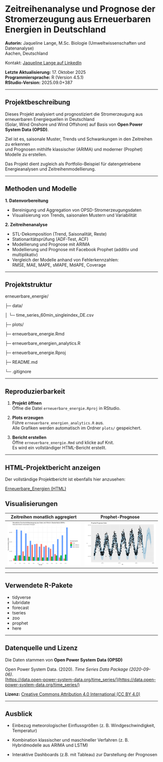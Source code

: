 # Zeitreihenanalyse und Prognose der Stromerzeugung aus Erneuerbaren Energien in Deutschland

**Autorin:** Jaqueline Lange, M.Sc. Biologie (Umweltwissenschaften und Datenanalyse)  
Aachen, Deutschland

Kontakt: [Jaqueline Lange auf LinkedIn](https://www.linkedin.com/in/jaqueline-lange-jl/)

**Letzte Aktualisierung:** 17. Oktober 2025  
**Programmiersprache:** R (Version 4.5.1)  
**RStudio-Version:** 2025.09.0+387  

---

## Projektbeschreibung

Dieses Projekt analysiert und prognostiziert die Stromerzeugung aus erneuerbaren Energiequellen in Deutschland  
(Solar, Wind Onshore und Wind Offshore) auf Basis von **Open Power System Data (OPSD)**.

Ziel ist es, saisonale Muster, Trends und Schwankungen in den Zeitreihen zu erkennen  
und Prognosen mithilfe klassischer (ARIMA) und moderner (Prophet) Modelle zu erstellen.

Das Projekt dient zugleich als Portfolio-Beispiel für datengetriebene Energieanalysen und Zeitreihenmodellierung.

---

## Methoden und Modelle

**1. Datenvorbereitung**

- Bereinigung und Aggregation von OPSD-Stromerzeugungsdaten  
- Visualisierung von Trends, saisonalen Mustern und Variabilität  

**2. Zeitreihenanalyse**

- STL-Dekomposition (Trend, Saisonalität, Reste)  
- Stationaritätsprüfung (ADF-Test, ACF)  
- Modellierung und Prognose mit ARIMA  
- Modellierung und Prognose mit Facebook Prophet (additiv und multiplikativ)  
- Vergleich der Modelle anhand von Fehlerkennzahlen:  
  RMSE, MAE, MAPE, sMAPE, MdAPE, Coverage  

---

## Projektstruktur

erneuerbare_energie/

├─ data/

│ └─ time_series_60min_singleindex_DE.csv

├─ plots/ 

├─ erneuerbare_energie.Rmd 

├─ erneuerbare_energien_analytics.R 

├─ erneuerbare_energie.Rproj 

├─ README.md 

└─ .gitignore


---

## Reproduzierbarkeit

1. **Projekt öffnen**  
   Öffne die Datei `erneuerbare_energie.Rproj` in RStudio.

2. **Plots erzeugen**  
   Führe `erneuerbare_energien_analytics.R` aus.  
   Alle Grafiken werden automatisch im Ordner `plots/` gespeichert.

3. **Bericht erstellen**  
   Öffne `erneuerbare_energie.Rmd` und klicke auf Knit.  
   Es wird ein vollständiger HTML-Bericht erstellt.

---

## HTML-Projektbericht anzeigen

Der vollständige Projektbericht ist ebenfalls hier anzusehen:

[Erneuerbare_Energien (HTML)](https://htmlpreview.github.io/?https://github.com/jlange-hub/erneuerbare_energie/blob/main/erneuerbare_energien.html)



## Visualisierungen

| Zeitreihen monatlich aggregiert| Prophet-Prognose |
|------------|-----------------|
| ![Zeitreihen monatliche Aggregation](plots/monatliche_zeitreihen.png) | ![Prophet](plots/forecast_prophet_solar.png) |

---

## Verwendete R-Pakete

- tidyverse  
- lubridate  
- forecast  
- tseries  
- zoo  
- prophet  
- here

---

## Datenquelle und Lizenz

Die Daten stammen von **Open Power System Data (OPSD)** 

Open Power System Data. (2020). *Time Series Data Package (2020-09-06)*.  
[https://data.open-power-system-data.org/time_series/](https://data.open-power-system-data.org/time_series/)

**Lizenz:** [Creative Commons Attribution 4.0 International (CC BY 4.0)](https://creativecommons.org/licenses/by/4.0/) 

---

## Ausblick

- Einbezug meteorologischer Einflussgrößen (z. B. Windgeschwindigkeit, Temperatur)

- Kombination klassischer und maschineller Verfahren (z. B. Hybridmodelle aus ARIMA und LSTM)

- Interaktive Dashboards (z.B. mit Tableau) zur Darstellung der Prognosen
